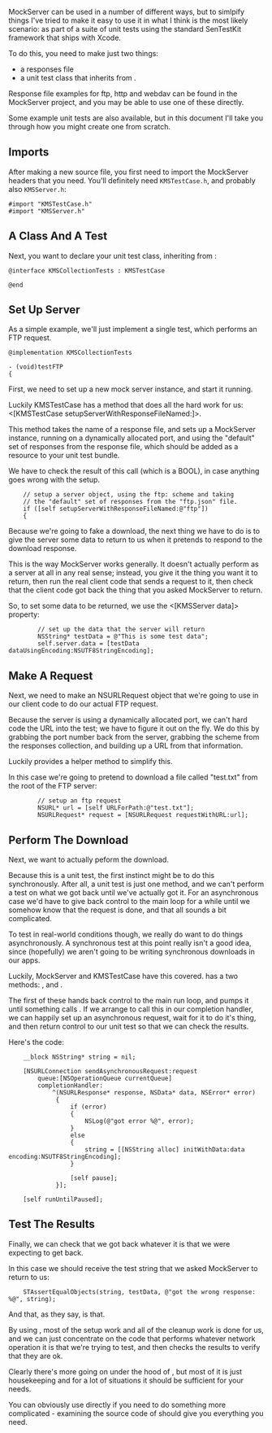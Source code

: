 MockServer can be used in a number of different ways, but to simlpify things I've tried to make it easy to use it in what I think is the most likely scenario: as part of a suite of unit tests using the standard SenTestKit framework that ships with Xcode.

To do this, you need to make just two things:

- a responses file
- a unit test class that inherits from <KMSTestCase>.

Response file examples for ftp, http and webdav can be found in the MockServer project, and you may be able to use one of these directly.

Some example unit tests are also available, but in this document I'll take you through how you might create one from scratch.

## Imports

After making a new source file, you first need to import the MockServer headers that you need. You'll definitely need `KMSTestCase.h`, and probably also `KMSServer.h`:

    #import "KMSTestCase.h"
    #import "KMSServer.h"

## A Class And A Test

Next, you want to declare your unit test class, inheriting from <KMSTestCase>:
	
    @interface KMSCollectionTests : KMSTestCase
    
    @end
    

## Set Up Server

As a simple example, we'll just implement a single test, which performs an FTP request.

    @implementation KMSCollectionTests
	
	- (void)testFTP
	{

First, we need to set up a new mock server instance, and start it running.

Luckily KMSTestCase has a method that does all the hard work for us: <[KMSTestCase setupServerWithResponseFileNamed:]>.

This method takes the name of a response file, and sets up a MockServer instance, running on a dynamically allocated port, and using the "default" set of responses from the response file, which should be added as a resource to your unit test bundle.

We have to check the result of this call (which is a BOOL), in case anything goes wrong with the setup.

		 
		// setup a server object, using the ftp: scheme and taking
		// the "default" set of responses from the "ftp.json" file.
    	if ([self setupServerWithResponseFileNamed:@"ftp"])
    	{
			

Because we're going to fake a download, the next thing we have to do is to give the server some data to return to us when it pretends to respond to the download response.

This is the way MockServer works generally. It doesn't actually perform as a server at all in any real sense; instead, you give it the thing you want it to return, then run the real client code that sends a request to it, then check that the client code got back the thing that you asked MockServer to return.

So, to set some data to be returned, we use the <[KMSServer data]> property:

			
	        // set up the data that the server will return
	        NSString* testData = @"This is some test data";
	        self.server.data = [testData dataUsingEncoding:NSUTF8StringEncoding];
			

## Make A Request

Next, we need to make an NSURLRequest object that we're going to use in our client code to do our actual FTP request.

Because the server is using a dynamically allocated port, we can't hard code the URL into the test; we have to figure it out on the fly. We do this by grabbing the port number back from the server, grabbing the scheme from the responses collection, and building up a URL from that information.

Luckily <KMSTestCase> provides a helper method to simplify this.

In this case we're going to pretend to download a file called "test.txt" from the root of the FTP server:

	
			// setup an ftp request
			NSURL* url = [self URLForPath:@"test.txt"];
			NSURLRequest* request = [NSURLRequest requestWithURL:url];
	

## Perform The Download

Next, we want to actually peform the download. 

Because this is a unit test, the first instinct might be to do this synchronously. After all, a unit test is just one method, and we can't perform a test on what we got back until we've actually got it. For an asynchronous case we'd have to give back control to the main loop for a while until we somehow know that the request is done, and that all sounds a bit complicated.

To test in real-world conditions though, we really do want to do things asynchronously. A synchronous test at this point really isn't a good idea, since (hopefully) we aren't going to be writing synchronous downloads in our apps.

Luckily, MockServer and KMSTestCase have this covered. <KMSTestCase> has a two methods: <runUntilPaused>, and <pause>.

The first of these hands back control to the main run loop, and pumps it until something calls <pause>. If we arrange to call this in our completion handler, we can happily set up an asynchronous request, wait for it to do it's thing, and then return control to our unit test so that we can check the results.

Here's the code:

	
		__block NSString* string = nil;
		
		[NSURLConnection sendAsynchronousRequest:request 
			queue:[NSOperationQueue currentQueue] 
			completionHandler:
				^(NSURLResponse* response, NSData* data, NSError* error)
				 {
				     if (error)
				     {
				         NSLog(@"got error %@", error);
				     }
				     else
				     {
				         string = [[NSString alloc] initWithData:data encoding:NSUTF8StringEncoding];
				     }
			 
				     [self pause];
				 }];
		 
		[self runUntilPaused];

## Test The Results

Finally, we can check that we got back whatever it is that we were expecting to get back.

In this case we should receive the test string that we asked MockServer to return to us:

        STAssertEqualObjects(string, testData, @"got the wrong response: %@", string);

And that, as they say, is that.

By using <KMSTestCase>, most of the setup work and all of the cleanup work is done for us, and we can just concentrate on the code that performs whatever network operation it is that we're trying to test, and then checks the results to verify that they are ok.

Clearly there's more going on under the hood of <KMSTestCase>, but most of it is just housekeeping and for a lot of situations it should be sufficient for your needs.

You can obviously use <KMSServer> directly if you need to do something more complicated - examining the source code of <KMSTestCase> should give you everything you need.